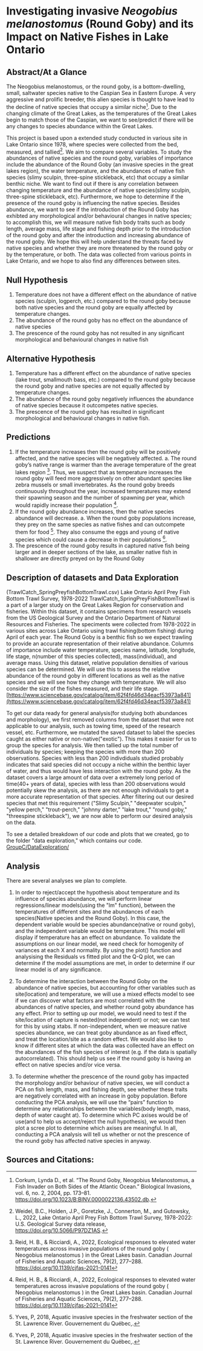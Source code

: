 # Investigating invasive *Neogobius melanostomus* (Round Goby) and its Impact on Native Fishes in Lake Ontario

## Abstract/At a Glance
The Neogobius melanostomus, or the round goby, is a bottom-dwelling, small, saltwater species native to the Caspian Sea in Eastern Europe. A very aggressive and 
prolific breeder, this alien species is thought to have lead to the decline of native species that occupy a similar niche[^1]. Due to the changing climate of the Great Lakes, as the temperatures of the Great Lakes begin to match those of the Caspian, we want to see/predict if there will be any changes to species abundance within the Great Lakes.

This project is based upon a extended study conducted in various site in Lake Ontario since 1978, where species were collected from the bed, measured, and tallied[^2]. We aim to compare several variables. To study the abundances of native species and the round goby, variables of importance include the abundance of the Round Goby (an invasive species in the great lakes region), the water temperature, and the abundances of native fish species (slimy sculpin, three-spine stickleback, etc) that occupy a similar benthic niche. We want to find out if there is any correlation between changing temperature and the abundance of native species(slimy sculpin, three-spine stickleback, etc). Furthermore, we hope to determine if the presence of the round goby is influencing the native species.  Besides abundance, we want to see if the introduction of the Round Goby has exhibted any morphological and/or behavioural changes in native species; to accomplish this, we  will measure native fish body traits such as body length, average mass, life stage and fishing depth prior to the introduction of the round goby and after the introduction and increasing abundance of the round goby. We hope this will help understand the threats faced by native species and whether they are more threatened by the round goby or by the temperature, or both. The data was collected from various points in Lake Ontario, and we hope to also find any differences between sites.

## Null Hypothesis

1.	Temperature does not have a different effect on the abundance of native species (sculpin, logperch, etc.) compared to the round goby because both native species and the round goby are equally affected by temperature changes.
2.	The abundance of the round goby has no effect on the abundance of native species 
3. The prescence of the round goby has not resulted in any significant morphological and behavioural changes in native fish 

## Alternative Hypothesis 

1.	Temperature has a different effect on the abundance of native species (lake trout, smallmouth bass, etc.) compared to the round goby because the round goby and native species are not equally affected by temperature changes. 
2.	The abundance of the round goby negatively influences the abundance of native species because it outcompetes native species.
3. The prescence of the round goby has resulted in significant morphological and behavioural changes in native fish. 

## Predictions

1.	If the temperature increases then the round goby will be positively affected, and the native species will be negatively affected. 
a.	The round goby’s native range is warmer than the average temperature of the great lakes region [^3]. Thus, we suspect that as temperature increases the round goby will feed more aggressively on other abundant species like zebra mussels or small invertebrates. As the round goby breeds continuously throughout the year, increased temperatures may extend their spawning season and the number of spawning per year, which would rapidly increase their population [^3].
2.	If the round goby abundance increases, then the native species abundance will decrease.
a.	When the round goby populations increase, they prey on the same species as native fishes and can outcompete them for food [^4]. They also consume the eggs and young of native species which could cause a decrease in their populations [^4].
3. The prescence of the round goby results in captured native fish being larger and in deeper sections of the lake, as smaller native fish in shallower are directly preyed on by the Round Goby 

## Description of datasets and Data Exploration 
 (TrawlCatch_SpringPreyfishBottomTrawl.csv) Lake Ontario April Prey Fish Bottom Trawl Survey, 1978-2022
TrawlCatch_SpringPreyFishBottomTrawl is a part of a larger study on the Great Lakes Region for conservation and fisheries. Within this dataset, it contains specimens from research vessels from the US Geological Survey and the Ontario Department of Natural Resources and Fisheries. The speciments were collected from 1978-2022 in various sites across Lake Ontario using trawl fishing(bottom fishing) during April of each year. The Round Goby is a benthic fish so we expect trawling to provide an accurate representation of their relative abundance. Columns of importance include water temperature, species name, latitude, longitude, life stage, n(number of this species collected), mass(individual), and average mass. Using this dataset, relative population densities of various species can be determined. We will use this to assess the relative abundance of the round goby in different locations as well as the native species and we will see how they change with temperature. We will also consider the size of the fishes measured, and their life stage. 
[https://www.sciencebase.gov/catalog/item/62f4fd46d34eacf53973a841](https://www.sciencebase.gov/catalog/item/62f4fd46d34eacf53973a841) 

To get our data ready for general analysis(for studying both abundances and morphology), we first removed columns from the dataset that were not applicable to our analysis, such as towing time, speed of the research vessel, etc. Furthermore, we mutated the saved dataset to label the species caught as either native or non-native("exotic"). This makes it easier for us to group the species for analysis. We then tallied up the total number of individuals by species; keeping the species with more than 200 observations. Species with less than 200 indivdiduals studied probably indicates that said species did not occupy a niche within the benthic layer of water, and thus would have less interaction with the round goby. As the dataset covers a large amount of data over a extremely long period of time(40+ years of data), species with less than 200 observations would potentially skew the analysis, as there are not enough individuals to get a more accurate representation of that species. After filtering out our desired species that met this requirement ("Slimy Sculpin," "deepwater sculpin," "yellow perch," "trout-perch," "johnny darter," "lake trout," "round goby," "threespine stickleback"), we are now able to perform our desired analysis on the data. 

To see a detailed breakdown of our code and plots that we created, go to the folder "data exploration," which contains our code. [GroupC/DataExploration/](https://github.com/EEB313-2022/GroupC/tree/main/DataExploration)

## Analysis 

There are several analyses we plan to complete.

1. In order to reject/accept the hypothesis about temperature and its influence of species abundance, we will perform linear regressions/linear models(using the "lm" function), between the temperatures of different sites and the abundances of each species(Native species and the Round Goby). In this case, the dependent variable would be species abundance(native or round goby), and the independent variable would be temperature. This model will display if temperature has an effect on abundance. To validate the assumptions on our linear model, we need check for homogenity of variances at each X and normality. By using the plot() function and analysising the Residuals vs fitted plot and the Q-Q plot, we can determine if the model assumptions are met, in order to determine if our linear model is of any significance. 

2. To determine the interaction between the Round Goby on the abundance of native species, but accounting for other variables such as site(location) and temperature, we will use a mixed effects model to see if we can discover what factors are most correlated with the abundances of native species, and whether round goby abundance has any effect. Prior to setting up our model, we would need to test if the site/location of capture is nested(not independent) or not; we can test for this by using xtabs. If non-independent, when we measure native species abundance, we can treat goby abundance as an fixed effect, and treat the location/site as a random effect. We would also like to know if different sites at which the data was collected have an effect on the abundances of the fish species of interest (e.g. if the data is spatially autocorrelated). This should help us see if the round goby is having an effect on native species and/or vice versa. 

3. To determine whether the prescence of the round goby has impacted the morphology and/or behaviour of native species, we will conduct a PCA on fish length, mass, and fishing depth, see whether these traits are negatively correlated with an increase in goby population. Before conducting the PCA analysis, we will use the “pairs” function to determine any relationships between the variables(body length, mass, depth of water caught at). To determine which PC axises would be of use(and to help us accept/reject the null hypothesis), we would then plot a scree plot to determine which axises are meaningful. In all, conducting a PCA analysis will tell us whether or not the prescence of the round goby has affected native species in anyway.     



## Sources and Citations:
[^1]: Corkum, Lynda D., et al. “The Round Goby, Neogobius Melanostomus, a Fish Invader on Both Sides of the Atlantic Ocean.” Biological Invasions, vol. 6, no. 2, 2004, pp. 173–81.  https://doi.org/10.1023/B:BINV.0000022136.43502.db.
[^2]: Weidel, B.C., Holden, J.P., Goretzke, J., Connerton, M., and Gutowsky, L., 2022, Lake Ontario April Prey Fish Bottom Trawl Survey, 1978-2022: U.S. Geological Survey data release, https://doi.org/10.5066/P97DZ1AS.
[^3]: Reid, H. B., & Ricciardi, A., 2022, Ecological responses to elevated water temperatures across invasive populations of the round goby ( Neogobius melanostomus ) in the Great Lakes basin. Canadian Journal of Fisheries and Aquatic Sciences, 79(2), 277–288. https://doi.org/10.1139/cjfas-2021-0141
[^4]: Yves, P, 2018, Aquatic invasive species in the freshwater section of the St. Lawrence River. Gouvernement du Québec,.

